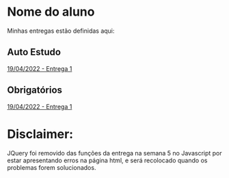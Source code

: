 # Nome do aluno
Minhas entregas estão definidas aqui:
## Auto Estudo
<a href="https://github.com/Intelihub/Template_Aluno/blob/main/02_AUT_EST_ENTREGA/Coloque%20aqui%20as%20entregas%20do%20seu%20auto%20estudo.rtf"> 19/04/2022 - Entrega 1 </a>
## Obrigatórios
<a href="https://github.com/Intelihub/Template_Aluno/blob/main/03_EX_OBRIGATORIOS/Coloque%20aqui%20entregas%20de%20exerc%C3%ADcios%20obrigat%C3%B3rios.rtf"> 19/04/2022 - Entrega 1 </a>

# Disclaimer:
JQuery foi removido das funções da entrega na semana 5 <a href=https://github.com/GustMont/Modulo2/tree/main/03_AUT_EST_ENTREGA/Semana%205> </a> no Javascript por estar apresentando erros na página html, e será recolocado quando os problemas forem solucionados.
